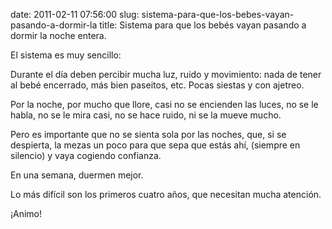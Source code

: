 date: 2011-02-11 07:56:00
slug: sistema-para-que-los-bebes-vayan-pasando-a-dormir-la
title: Sistema para que los bebés vayan pasando a dormir la noche entera.

El sistema es muy sencillo:

Durante el día deben percibir mucha luz, ruido y movimiento: nada de tener al bebé encerrado, más bien paseitos, etc. Pocas siestas y con ajetreo.

Por la noche, por mucho que llore, casi no se encienden las luces, no se le habla, no se le mira casi, no se hace ruido, ni se la mueve mucho.

Pero es importante que no se sienta sola por las noches, que, si se despierta, la mezas un poco para que sepa que estás ahí, (siempre en silencio) y vaya cogiendo confianza.

En una semana, duermen mejor.

Lo más difícil son los primeros cuatro años, que necesitan mucha atención.

¡Animo!

